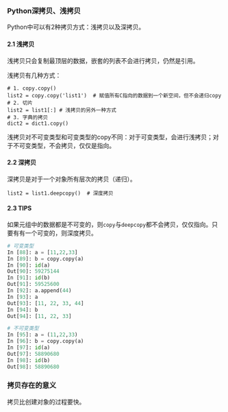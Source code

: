 ### Python深拷贝、浅拷贝

Python中可以有2种拷贝方式：浅拷贝以及深拷贝。

#### 2.1 浅拷贝

浅拷贝只会复制最顶层的数据，嵌套的列表不会进行拷贝，仍然是引用。

浅拷贝有几种方式：

```
# 1. copy.copy()
list2 = copy.copy('list1')  # 赋值所有C指向的数据到一个新空间，但不会递归copy
# 2. 切片
list2 = list1[:] # 浅拷贝的另外一种方式
# 3. 字典的拷贝
dict2 = dict1.copy() 
```

浅拷贝对不可变类型和可变类型的copy不同：对于可变类型，会进行浅拷贝；对于不可变类型，不会拷贝，仅仅是指向。

#### 2.2 深拷贝

深拷贝是对于一个对象所有层次的拷贝（递归）。

```
list2 = list1.deepcopy()  # 深度拷贝
```

#### 2.3 TIPS

如果元组中的数据都是不可变的，则`copy`与`deepcopy`都不会拷贝，仅仅指向。只要有有一个可变的，则深度拷贝。

```python
# 可变类型
In [88]: a = [11,22,33]
In [89]: b = copy.copy(a)
In [90]: id(a)
Out[90]: 59275144
In [91]: id(b)
Out[91]: 59525600
In [92]: a.append(44)
In [93]: a
Out[93]: [11, 22, 33, 44]
In [94]: b
Out[94]: [11, 22, 33]

# 不可变类型
In [95]: a = (11,22,33)
In [96]: b = copy.copy(a)
In [97]: id(a)
Out[97]: 58890680
In [98]: id(b)
Out[98]: 58890680
```

### 拷贝存在的意义

拷贝比创建对象的过程要快。